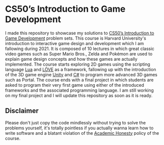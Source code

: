 # CS50’s Introduction to Game Development

I made this repository to showcase my solutions to [CS50’s
Introduction to Game Development](https://cs50.harvard.edu/games/2018/) problem sets. This course is Harvard University's introduction to interactive game design and development which I am fallowing during 2021. It is composed of 10 lectures in which great classic video games such as Super Mario Bros., Zelda and Pokémon are used to explain game design concepts and how these games are actually implemented. The course starts exploring 2D games using the scripting language [Lua](https://www.lua.org) and [LÖVE](https://love2d.org) as a framework, fallowing up with the introduction of the 3D game engine [Unity](https://unity.com) and [C#](https://docs.microsoft.com/en-us/dotnet/csharp/) to program more advanced 3D games such as Portal. The course ends with a final project in which students are asked to program their very first game using either of the introduced frameworks and the associated programming language. I am still working on my final project and I will update this repository as soon as it is ready.

## Disclaimer

Please don't just copy the code mindlessly without trying to solve the problems yourself, it's totally pointless if you actually wanna learn how to write software and a blatant violation of the [Academic Honesty](https://docs.cs50.net/2016/fall/syllabus/cs50.html#academic-honesty) policy of the course.
